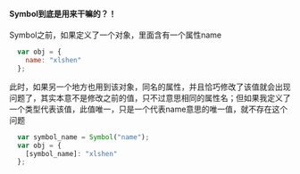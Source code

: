#### Symbol到底是用来干嘛的？！
Symbol之前，如果定义了一个对象，里面含有一个属性name
```js
  var obj = {
    name: "xlshen"
  };
```
此时，如果另一个地方也用到该对象，同名的属性，并且恰巧修改了该值就会出现问题了，其实本意不是修改之前的值，只不过意思相同的属性名；但如果我定义了一个类型代表该值，此值唯一，只是一个代表name意思的唯一值，就不存在这个问题
```js
  var symbol_name = Symbol("name");
  var obj = {
    [symbol_name]: "xlshen"
  };
```

